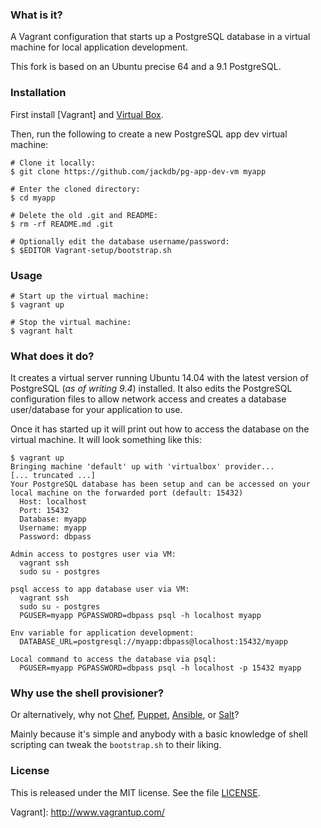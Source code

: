 ### What is it?

A Vagrant configuration that starts up a PostgreSQL database in a virtual machine for local application development.

This fork is based on an Ubuntu precise 64 and a 9.1 PostgreSQL.

### Installation

First install [Vagrant] and [Virtual Box].

Then, run the following to create a new PostgreSQL app dev virtual machine:

	# Clone it locally:
    $ git clone https://github.com/jackdb/pg-app-dev-vm myapp

    # Enter the cloned directory:
    $ cd myapp

    # Delete the old .git and README:
    $ rm -rf README.md .git

    # Optionally edit the database username/password:
    $ $EDITOR Vagrant-setup/bootstrap.sh

### Usage

    # Start up the virtual machine:
    $ vagrant up

    # Stop the virtual machine:
    $ vagrant halt

### What does it do?

It creates a virtual server running Ubuntu 14.04 with the latest version of PostgreSQL (*as of writing 9.4*) installed. It also edits the PostgreSQL configuration files to allow network access and creates a database user/database for your application to use.

Once it has started up it will print out how to access the database on the virtual machine. It will look something like this:

    $ vagrant up
    Bringing machine 'default' up with 'virtualbox' provider...
    [... truncated ...]
    Your PostgreSQL database has been setup and can be accessed on your local machine on the forwarded port (default: 15432)
      Host: localhost
      Port: 15432
      Database: myapp
      Username: myapp
      Password: dbpass

    Admin access to postgres user via VM:
      vagrant ssh
      sudo su - postgres

    psql access to app database user via VM:
      vagrant ssh
      sudo su - postgres
      PGUSER=myapp PGPASSWORD=dbpass psql -h localhost myapp

    Env variable for application development:
      DATABASE_URL=postgresql://myapp:dbpass@localhost:15432/myapp

    Local command to access the database via psql:
      PGUSER=myapp PGPASSWORD=dbpass psql -h localhost -p 15432 myapp

### Why use the shell provisioner?

Or alternatively, why not [Chef](http://www.getchef.com/chef/), [Puppet](http://puppetlabs.com/), [Ansible](http://www.ansibleworks.com/), or [Salt](http://www.saltstack.com/)?

Mainly because it's simple and anybody with a basic knowledge of shell scripting can tweak the `bootstrap.sh` to their liking.

### License

This is released under the MIT license. See the file [LICENSE](LICENSE).

[Virtual Box]: https://www.virtualbox.org/
Vagrant]: http://www.vagrantup.com/
